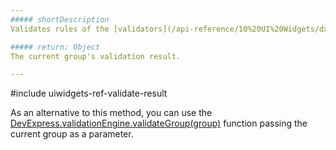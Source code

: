 ```yaml
---
##### shortDescription
Validates rules of the [validators](/api-reference/10%20UI%20Widgets/dxValidator '/Documentation/ApiReference/UI_Widgets/dxValidator/') that belong to the current validation group.

##### return: Object
The current group's validation result.

---
```

#include uiwidgets-ref-validate-result

As an alternative to this method, you can use the [DevExpress.validationEngine.validateGroup(group)](/api-reference/50%20Common/utils/validationEngine/3%20Methods/validateGroup(group).md '/Documentation/ApiReference/Common/Utils/validationEngine/Methods/#validateGroupgroup') function passing the current group as a parameter.